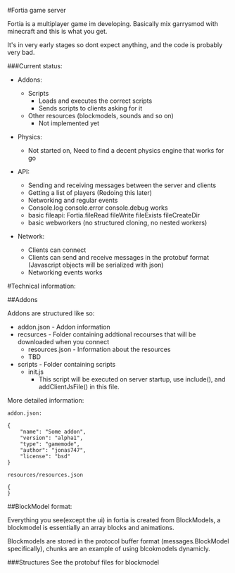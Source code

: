 #Fortia game server

Fortia is a multiplayer game im developing. Basically mix garrysmod with minecraft and this is what you get.

It's in very early stages so dont expect anything, and the code is probably very bad.

###Current status:

 - Addons:
	- Scripts
		- Loads and executes the correct scripts
		- Sends scripts to clients asking for it
	- Other resources (blockmodels, sounds and so on)
		- Not implemented yet
 - Physics:
	- Not started on, Need to find a decent physics engine that works for go

 - API:
	- Sending and receiving messages between the server and clients
	- Getting a list of players (Redoing this later)
	- Networking and regular events
	- Console.log console.error console.debug works
	- basic fileapi: Fortia.fileRead fileWrite fileExists fileCreateDir
	- basic webworkers (no structured cloning, no nested workers)

- Network:
	- Clients can connect
	- Clients can send and receive messages in the protobuf format (Javascript objects will be serialized with json)
	- Networking events works

#Technical information: 
	
##Addons

Addons are structured like so:
- addon.json - Addon information
- recsurces - Folder containing addtional recourses that will be downloaded when you connect
	- resources.json - Information about the resources
	- TBD
- scripts - Folder containing scripts
	- init.js
		- This script will be executed on server startup, use include(), and addClientJsFile() in this file.

More detailed information:

	addon.json:

	{
		"name": "Some addon",
		"version": "alpha1",
		"type": "gamemode",
		"author": "jonas747",
		"license": "bsd"
	}

	resources/resources.json

	{
	}

##BlockModel format:

Everything you see(except the ui) in fortia is created from BlockModels, a blockmodel is essentially an array blocks and animations.

Blockmodels are stored in the protocol buffer format (messages.BlockModel specifically), chunks are an example of using blcokmodels dynamicly.

###Structures
See the protobuf files for blockmodel
